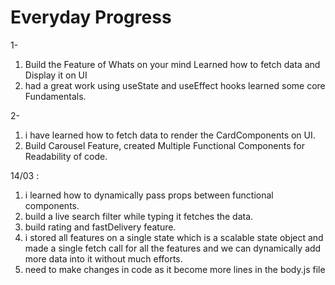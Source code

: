 # Everyday Progress
1-
1. Build the Feature of Whats on your mind Learned how to fetch data and Display it on UI 
2. had a great work using useState and useEffect hooks learned some core Fundamentals.

2-
1. i have learned how to fetch data to render the CardComponents on UI.
2. Build Carousel Feature, created Multiple Functional Components for Readability of code.


14/03 : 
1. i learned how to dynamically pass props between functional components.
2. build a live search filter while typing it fetches the data.
3. build rating and fastDelivery feature.
4. i stored all features on a single state which is a scalable state object and made a single fetch call for all the features and we can dynamically add more data into it without much efforts.
5. need to make changes in code as it become more lines in the body.js file  